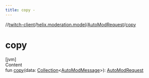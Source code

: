 ```yaml
---
title: copy -
---
```

//[twitch-client](../../index.md)/[helix.moderation.model](../index.md)/[AutoModRequest](index.md)/[copy](copy.md)



# copy  
[jvm]  
Content  
fun [copy](copy.md)(data: [Collection](https://kotlinlang.org/api/latest/jvm/stdlib/kotlin.collections/-collection/index.html)<[AutoModMessage](../-auto-mod-message/index.md)>): [AutoModRequest](index.md)  



